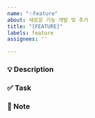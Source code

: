 ```yaml
---
name: "✨Feature"
about: 새로운 기능 개발 및 추가
title: "[FEATURE]"
labels: feature
assignees: ''

---
```


### 💡 Description
<!-- 설명 -->

### ✅ Task
<!--
- [x] 완료
- [ ] 미완료
-->

### 📝 Note
<!-- 기타 사항 -->
